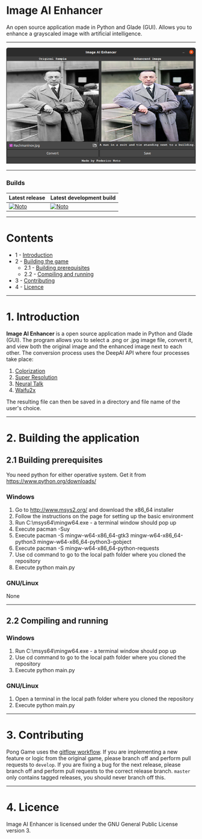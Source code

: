 # Image AI Enhancer
An open source application made in Python and Glade (GUI). Allows you to enhance a grayscaled image with artificial intelligence.

---

![ImageIAEnhancer.Cover](coverImage.png)

---

### Builds
| Latest release | Latest development build |
|----------------|--------------------------|
| [![Noto](https://img.shields.io/badge/master-v1.0-green.svg)](https://github.com/NotoFederico/ImageAIEnhancer/tree/main) | [![Noto](https://img.shields.io/badge/develop-v1.1+-blue.svg)](https://github.com/NotoFederico/ImageAIEnhancer/tree/dev) |

---

# Contents
- 1 - [Introduction](#1-introduction)
- 2 - [Building the game](#2-building-the-game)
  - 2.1 - [Building prerequisites](#21-building-prerequisites)
  - 2.2 - [Compiling and running](#22-compiling-and-running)
- 3 - [Contributing](#3-contributing)
- 4 - [Licence](#4-licence)

---

# 1. Introduction

**Image AI Enhancer** is a open source application made in Python and Glade (GUI). The program allows you to select a .png or .jpg image file, convert it, and view both the original image and the enhanced image next to each other. The conversion process uses the DeepAI API where four processes take place: 

1. [Colorization](https://deepai.org/api-docs/#image-colorization "Colorization")
2. [Super Resolution](https://deepai.org/api-docs/#super-resolution "Super Resolution")
3. [Neural Talk](https://deepai.org/api-docs/#neural-talk-2 "Neural Talk 2")
4. [Waifu2x](https://deepai.org/machine-learning-model/waifu2x "Waifu2x")

The resulting file can then be saved in a directory and file name of the user's choice.

---

# 2. Building the application

## 2.1 Building prerequisites

You need python for either operative system. Get it from https://www.python.org/downloads/

### Windows
1. Go to http://www.msys2.org/ and download the x86_64 installer
2. Follow the instructions on the page for setting up the basic environment
3. Run C:\msys64\mingw64.exe - a terminal window should pop up
4. Execute pacman -Suy
5. Execute pacman -S mingw-w64-x86_64-gtk3 mingw-w64-x86_64-python3 mingw-w64-x86_64-python3-gobject
6. Execute pacman -S mingw-w64-x86_64-python-requests
7. Use cd command to go to the local path folder where you cloned the repository
8. Execute python main.py

### GNU/Linux
None

---

## 2.2 Compiling and running

### Windows
1. Run C:\msys64\mingw64.exe - a terminal window should pop up
2. Use cd command to go to the local path folder where you cloned the repository
3. Execute python main.py

### GNU/Linux
1. Open a terminal in the local path folder where you cloned the repository
2. Execute python main.py

---

# 3. Contributing

Pong Game uses the [gitflow workflow](https://www.atlassian.com/git/tutorials/comparing-workflows#gitflow-workflow). If you are implementing a new feature or logic from the original game, please branch off and perform pull requests to ```develop```. If you are fixing a bug for the next release, please branch off and perform pull requests to the correct release branch. ```master``` only contains tagged releases, you should never branch off this.

---
# 4. Licence

Image AI Enhancer is licensed under the GNU General Public License version 3.

